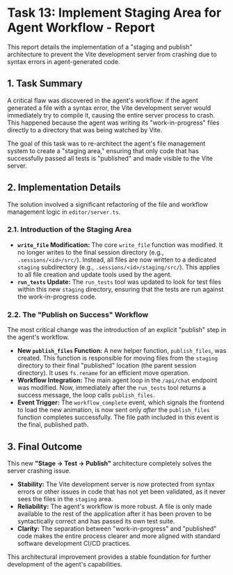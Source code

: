 # Task 13: Implement Staging Area for Agent Workflow - Report

This report details the implementation of a "staging and publish" architecture to prevent the Vite development server from crashing due to syntax errors in agent-generated code.

## 1. Task Summary

A critical flaw was discovered in the agent's workflow: if the agent generated a file with a syntax error, the Vite development server would immediately try to compile it, causing the entire server process to crash. This happened because the agent was writing its "work-in-progress" files directly to a directory that was being watched by Vite.

The goal of this task was to re-architect the agent's file management system to create a "staging area," ensuring that only code that has successfully passed all tests is "published" and made visible to the Vite server.

## 2. Implementation Details

The solution involved a significant refactoring of the file and workflow management logic in `editor/server.ts`.

### 2.1. Introduction of the Staging Area

- **`write_file` Modification:** The core `write_file` function was modified. It no longer writes to the final session directory (e.g., `.sessions/<id>/src/`). Instead, all files are now written to a dedicated `staging` subdirectory (e.g., `.sessions/<id>/staging/src/`). This applies to all file creation and update tools used by the agent.
- **`run_tests` Update:** The `run_tests` tool was updated to look for test files within this new `staging` directory, ensuring that the tests are run against the work-in-progress code.

### 2.2. The "Publish on Success" Workflow

The most critical change was the introduction of an explicit "publish" step in the agent's workflow.

- **New `publish_files` Function:** A new helper function, `publish_files`, was created. This function is responsible for moving files from the `staging` directory to their final "published" location (the parent session directory). It uses `fs.rename` for an efficient move operation.
- **Workflow Integration:** The main agent loop in the `/api/chat` endpoint was modified. Now, immediately after the `run_tests` tool returns a success message, the loop calls `publish_files`.
- **Event Trigger:** The `workflow_complete` event, which signals the frontend to load the new animation, is now sent only _after_ the `publish_files` function completes successfully. The file path included in this event is the final, published path.

## 3. Final Outcome

This new **"Stage -> Test -> Publish"** architecture completely solves the server crashing issue.

- **Stability:** The Vite development server is now protected from syntax errors or other issues in code that has not yet been validated, as it never sees the files in the `staging` area.
- **Reliability:** The agent's workflow is more robust. A file is only made available to the rest of the application after it has been proven to be syntactically correct and has passed its own test suite.
- **Clarity:** The separation between "work-in-progress" and "published" code makes the entire process clearer and more aligned with standard software development CI/CD practices.

This architectural improvement provides a stable foundation for further development of the agent's capabilities.
